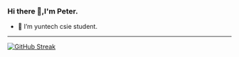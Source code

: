 ### Hi there 👋,I'm Peter.

- 🔭 I’m yuntech csie student.

-----------------------

[![GitHub Streak](https://github-readme-streak-stats.herokuapp.com/?user=peterouob&theme=vue-dark)](https://git.io/streak-stats)

